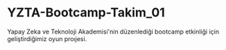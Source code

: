# YZTA-Bootcamp-Takim_01
Yapay Zeka ve Teknoloji Akademisi'nin düzenlediği bootcamp etkinliği için geliştirdiğimiz oyun proıjesi.
